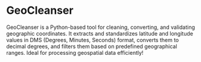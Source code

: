 # GeoCleanser
 GeoCleanser is a Python-based tool for cleaning, converting, and validating geographic coordinates. It extracts and standardizes latitude and longitude values in DMS (Degrees, Minutes, Seconds) format, converts them to decimal degrees, and filters them based on predefined geographical ranges. Ideal for processing geospatial data efficiently!
